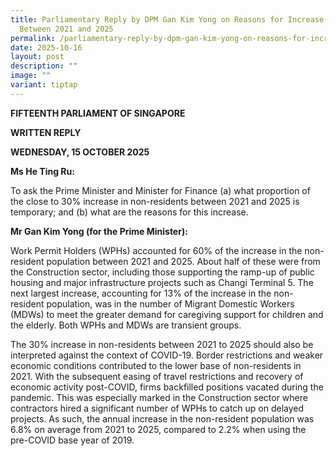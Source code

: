 ```yaml
---
title: Parliamentary Reply by DPM Gan Kim Yong on Reasons for Increase in NRs
  Between 2021 and 2025
permalink: /parliamentary-reply-by-dpm-gan-kim-yong-on-reasons-for-increase-in-nrs-between-2021-and-2025/
date: 2025-10-16
layout: post
description: ""
image: ""
variant: tiptap
---
```

<p><strong>FIFTEENTH PARLIAMENT OF SINGAPORE</strong>
</p>
<p><strong>WRITTEN REPLY</strong>&nbsp;</p>
<p><strong>WEDNESDAY, 15 OCTOBER 2025</strong>
</p>
<p><strong>Ms He Ting Ru:</strong>
</p>
<p>To ask the Prime Minister and Minister for Finance (a) what proportion
of the close to 30% increase in non-residents between 2021 and 2025 is
temporary; and (b) what are the reasons for this increase.</p>
<p><strong>Mr Gan Kim Yong (for the Prime Minister):</strong>
</p>
<p>Work Permit Holders (WPHs) accounted for 60% of the increase in the non-resident
population between 2021 and 2025. About half of these were from the Construction
sector, including those supporting the ramp-up of public housing and major
infrastructure projects such as Changi Terminal 5. The next largest increase,
accounting for 13% of the increase in the non-resident population, was
in the number of Migrant Domestic Workers (MDWs) to meet the greater demand
for caregiving support for children and the elderly. Both WPHs and MDWs
are transient groups.</p>
<p>The 30% increase in non-residents between 2021 to 2025 should also be
interpreted against the context of COVID-19. Border restrictions and weaker
economic conditions contributed to the lower base of non-residents in 2021.
With the subsequent easing of travel restrictions and recovery of economic
activity post-COVID, firms backfilled positions vacated during the pandemic.
This was especially marked in the Construction sector where contractors
hired a significant number of WPHs to catch up on delayed projects. As
such, the annual increase in the non-resident population was 6.8% on average
from 2021 to 2025, compared to 2.2% when using the pre-COVID base year
of 2019.</p>